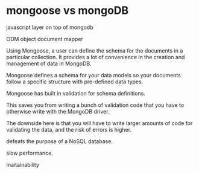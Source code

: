 # mongoose vs mongoDB

javascript layer on top of mongodb

ODM object document mapper

Using Mongoose, a user can define the schema for the documents in a particular collection. It provides a lot of convenience in the creation and management of data in MongoDB. 

Mongoose defines a schema for your data models so your documents follow a specific structure with pre-defined data types.

Mongoose has built in validation for schema definitions.

This saves you from writing a bunch of validation code that you have to otherwise write with the MongoDB driver. 

The downside here is that you will have to write larger amounts of code for validating the data, and the risk of errors is higher.

defeats the purpose of a NoSQL database.

slow performance.

maitainability 